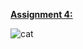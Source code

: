 [**Assignment 4:**](https://omairahmad0.github.io/omairahmad.INFT-1206.assignment5.github.io/)

![cat](https://steamuserimages-a.akamaihd.net/ugc/2057625097153828690/1EC78387C5BA364727A0B4700D7F5DA7750F99E6/?imw=512&&ima=fit&impolicy=Letterbox&imcolor=%23000000&letterbox=false)